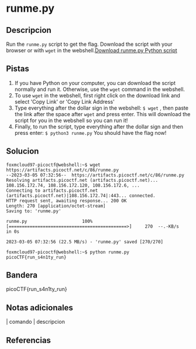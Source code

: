 
# runme.py

## Descripcion

Run the `runme.py` script to get the flag. Download the script with your browser or with `wget` in the webshell.[Download runme.py Python script](https://artifacts.picoctf.net/c/86/runme.py)

## Pistas

1. If you have Python on your computer, you can download the script normally and run it. Otherwise, use the `wget` command in the webshell.
2. To use `wget` in the webshell, first right click on the download link and select 'Copy Link' or 'Copy Link Address'
3. Type everything after the dollar sign in the webshell: `$ wget` , then paste the link after the space after `wget` and press enter. This will download the script for you in the webshell so you can run it!
4. Finally, to run the script, type everything after the dollar sign and then press enter: `$ python3 runme.py` You should have the flag now!

## Solucion

```bash()
foxmcloud97-picoctf@webshell:~$ wget https://artifacts.picoctf.net/c/86/runme.py
--2023-03-05 07:32:56--  https://artifacts.picoctf.net/c/86/runme.py
Resolving artifacts.picoctf.net (artifacts.picoctf.net)... 108.156.172.74, 108.156.172.120, 108.156.172.6, ...
Connecting to artifacts.picoctf.net (artifacts.picoctf.net)|108.156.172.74|:443... connected.
HTTP request sent, awaiting response... 200 OK
Length: 270 [application/octet-stream]
Saving to: 'runme.py'

runme.py                     100%[=============================================>]     270  --.-KB/s    in 0s      

2023-03-05 07:32:56 (22.5 MB/s) - 'runme.py' saved [270/270]

foxmcloud97-picoctf@webshell:~$ python runme.py 
picoCTF{run_s4n1ty_run}
```

## Bandera

picoCTF{run_s4n1ty_run}

## Notas adicionales

| comando | descripcion

## Referencias

